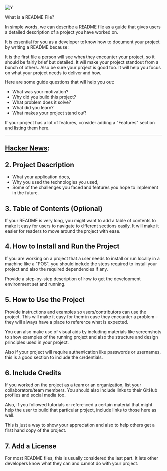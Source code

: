 

 ![Y](https://s3.amazonaws.com/dq-content/354/hacker_news.jpg)
 
 
 
What is a README File?

In simple words, we can describe a README file as a guide that gives users a detailed description of a project you have worked on.

It is essential for you as a developer to know how to document your project by writing a README because:

It is the first file a person will see when they encounter your project, so it should be fairly brief but detailed.
It will make your project standout from a bunch of others. Also be sure your project is good too.
It will help you focus on what your project needs to deliver and how.


Here are some guide questions that will help you out:


- What was your motivation?
- Why did you build this project?
- What problem does it solve?
- What did you learn?
- What makes your project stand out?


If your project has a lot of features, consider adding a "Features" section and listing them here.

* * *

## [Hacker News](https://news.ycombinator.com/):


## 2. Project Description

- What your application does,
- Why you used the technologies you used,
- Some of the challenges you faced and features you hope to implement in the future.


## 3. Table of Contents (Optional)

If your README is very long, you might want to add a table of contents to make it easy for users to navigate to different sections easily. It will make it easier for readers to move around the project with ease.


## 4. How to Install and Run the Project
 
If you are working on a project that a user needs to install or run locally in a machine like a "POS", you should include the steps required to install your project and also the required dependencies if any.

Provide a step-by-step description of how to get the development environment set and running.


## 5. How to Use the Project

Provide instructions and examples so users/contributors can use the project. 
This will make it easy for them in case they encounter a problem – they will always have a place to reference what is expected.

You can also make use of visual aids by including materials like screenshots to show examples of the running project and also the structure and design principles used in your project.

Also if your project will require authentication like passwords or usernames, this is a good section to include the credentials.

## 6. Include Credits

If you worked on the project as a team or an organization, list your collaborators/team members. You should also include links to their GitHub profiles and social media too.

Also, if you followed tutorials or referenced a certain material that might help the user to build that particular project, include links to those here as well.

This is just a way to show your appreciation and also to help others get a first hand copy of the project.

## 7. Add a License

For most README files, this is usually considered the last part. It lets other developers know what they can and cannot do with your project.
 
 
